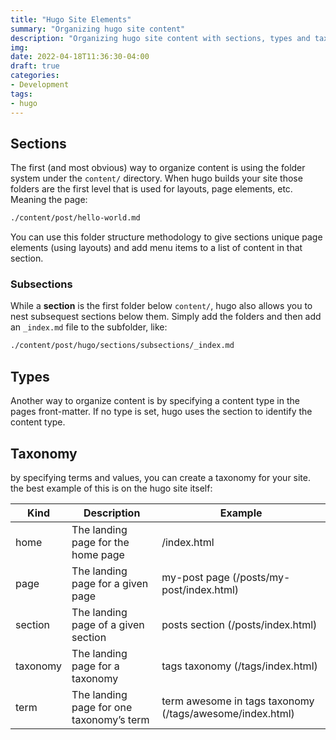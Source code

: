 ```yaml
---
title: "Hugo Site Elements"
summary: "Organizing hugo site content"
description: "Organizing hugo site content with sections, types and taxonomy terms"
img:
date: 2022-04-18T11:36:30-04:00
draft: true
categories:
- Development
tags:
- hugo
---
```



## Sections

The first (and most obvious) way to organize content is using the folder system under the `content/` directory.
When hugo builds your site those folders are the first level that is used for layouts, page elements, etc.  Meaning
the page:
``` sh
./content/post/hello-world.md
```
You can use this folder structure methodology to give sections unique page elements (using layouts) and add menu
items to a list of content in that section.

### Subsections

While a **section** is the first folder below `content/`, hugo also allows you to nest subsequest sections below
them.  Simply add the folders and then add an `_index.md` file to the subfolder, like:

``` sh
./content/post/hugo/sections/subsections/_index.md
```

## Types

Another way to organize content is by specifying a content type in the pages front-matter.  If no type is set, hugo
uses the section to identify the content type.

## Taxonomy

by specifying terms and values, you can create a taxonomy for your site.  the best example of this is on the hugo
site itself:

Kind | Description | Example
--|--|--
home | The landing page for the home page | /index.html
page | The landing page for a given page | my-post page (/posts/my-post/index.html)
section | The landing page of a given section | posts section (/posts/index.html)
taxonomy | The landing page for a taxonomy | tags taxonomy (/tags/index.html)
term | The landing page for one taxonomy’s term | term awesome in tags taxonomy (/tags/awesome/index.html)
